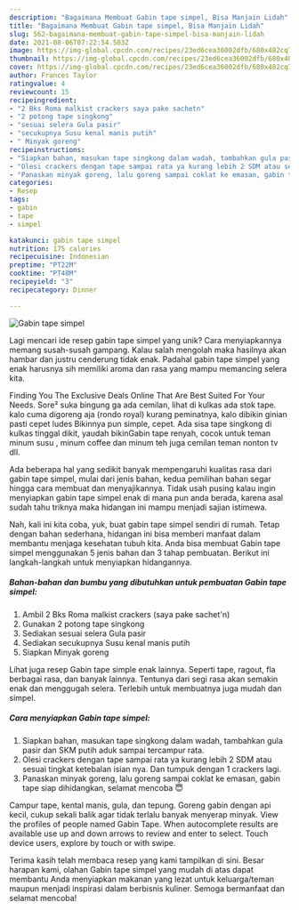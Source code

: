```yaml
---
description: "Bagaimana Membuat Gabin tape simpel, Bisa Manjain Lidah"
title: "Bagaimana Membuat Gabin tape simpel, Bisa Manjain Lidah"
slug: 562-bagaimana-membuat-gabin-tape-simpel-bisa-manjain-lidah
date: 2021-08-06T07:22:54.503Z
image: https://img-global.cpcdn.com/recipes/23ed6cea36002dfb/680x482cq70/gabin-tape-simpel-foto-resep-utama.jpg
thumbnail: https://img-global.cpcdn.com/recipes/23ed6cea36002dfb/680x482cq70/gabin-tape-simpel-foto-resep-utama.jpg
cover: https://img-global.cpcdn.com/recipes/23ed6cea36002dfb/680x482cq70/gabin-tape-simpel-foto-resep-utama.jpg
author: Frances Taylor
ratingvalue: 4
reviewcount: 15
recipeingredient:
- "2 Bks Roma malkist crackers saya pake sachetn"
- "2 potong tape singkong"
- "sesuai selera Gula pasir"
- "secukupnya Susu kenal manis putih"
- " Minyak goreng"
recipeinstructions:
- "Siapkan bahan, masukan tape singkong dalam wadah, tambahkan gula pasir dan SKM putih aduk sampai tercampur rata."
- "Olesi crackers dengan tape sampai rata ya kurang lebih 2 SDM atau sesuai tingkat ketebalan isian nya. Dan tumpuk dengan 1 crackers lagi."
- "Panaskan minyak goreng, lalu goreng sampai coklat ke emasan, gabin tape siap dihidangkan, selamat mencoba 😇"
categories:
- Resep
tags:
- gabin
- tape
- simpel

katakunci: gabin tape simpel 
nutrition: 175 calories
recipecuisine: Indonesian
preptime: "PT22M"
cooktime: "PT48M"
recipeyield: "3"
recipecategory: Dinner

---
```



![Gabin tape simpel](https://img-global.cpcdn.com/recipes/23ed6cea36002dfb/680x482cq70/gabin-tape-simpel-foto-resep-utama.jpg)

Lagi mencari ide resep gabin tape simpel yang unik? Cara menyiapkannya memang susah-susah gampang. Kalau salah mengolah maka hasilnya akan hambar dan justru cenderung tidak enak. Padahal gabin tape simpel yang enak harusnya sih memiliki aroma dan rasa yang mampu memancing selera kita.

Finding You The Exclusive Deals Online That Are Best Suited For Your Needs. Sore² suka bingung ga ada cemilan, lihat di kulkas ada stok tape. kalo cuma digoreng aja (rondo royal) kurang peminatnya, kalo dibikin ginian pasti cepet ludes Bikinnya pun simple, cepet. Ada sisa tape singkong di kulkas tinggal dikit, yaudah bikinGabin tape renyah, cocok untuk teman minum susu , minum coffee dan minum teh juga cemilan teman nonton tv dll.

Ada beberapa hal yang sedikit banyak mempengaruhi kualitas rasa dari gabin tape simpel, mulai dari jenis bahan, kedua pemilihan bahan segar hingga cara membuat dan menyajikannya. Tidak usah pusing kalau ingin menyiapkan gabin tape simpel enak di mana pun anda berada, karena asal sudah tahu triknya maka hidangan ini mampu menjadi sajian istimewa.


Nah, kali ini kita coba, yuk, buat gabin tape simpel sendiri di rumah. Tetap dengan bahan sederhana, hidangan ini bisa memberi manfaat dalam membantu menjaga kesehatan tubuh kita. Anda bisa membuat Gabin tape simpel menggunakan 5 jenis bahan dan 3 tahap pembuatan. Berikut ini langkah-langkah untuk menyiapkan hidangannya.

<!--inarticleads1-->

##### Bahan-bahan dan bumbu yang dibutuhkan untuk pembuatan Gabin tape simpel:

1. Ambil 2 Bks Roma malkist crackers (saya pake sachet&#39;n)
1. Gunakan 2 potong tape singkong
1. Sediakan sesuai selera Gula pasir
1. Sediakan secukupnya Susu kenal manis putih
1. Siapkan  Minyak goreng


Lihat juga resep Gabin tape simple enak lainnya. Seperti tape, ragout, fla berbagai rasa, dan banyak lainnya. Tentunya dari segi rasa akan semakin enak dan menggugah selera. Terlebih untuk membuatnya juga mudah dan simpel. 

<!--inarticleads2-->

##### Cara menyiapkan Gabin tape simpel:

1. Siapkan bahan, masukan tape singkong dalam wadah, tambahkan gula pasir dan SKM putih aduk sampai tercampur rata.
1. Olesi crackers dengan tape sampai rata ya kurang lebih 2 SDM atau sesuai tingkat ketebalan isian nya. Dan tumpuk dengan 1 crackers lagi.
1. Panaskan minyak goreng, lalu goreng sampai coklat ke emasan, gabin tape siap dihidangkan, selamat mencoba 😇


Campur tape, kental manis, gula, dan tepung. Goreng gabin dengan api kecil, cukup sekali balik agar tidak terlalu banyak menyerap minyak. View the profiles of people named Gabin Tape. When autocomplete results are available use up and down arrows to review and enter to select. Touch device users, explore by touch or with swipe. 

Terima kasih telah membaca resep yang kami tampilkan di sini. Besar harapan kami, olahan Gabin tape simpel yang mudah di atas dapat membantu Anda menyiapkan makanan yang lezat untuk keluarga/teman maupun menjadi inspirasi dalam berbisnis kuliner. Semoga bermanfaat dan selamat mencoba!
